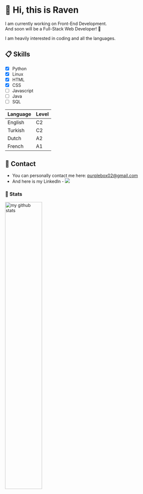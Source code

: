# 👋 Hi, this is Raven

I am currently working on Front-End Development. <br>
And soon will be a Full-Stack Web Developer! 🎨

I am heavily interested in coding and all the languages.

## 📋 Skills
- [x] Python
- [X] Linux
- [X] HTML
- [X] CSS
- [ ] Javascript
- [ ] Java
- [ ] SQL

| Language | Level |
| ----------- | ----------- |
| English | C2 |
| Turkish | C2 |
| Dutch   | A2 |
| French  | A1 |

## 💬 Contact
- You can personally contact me here: purplebox02@gmail.com
- And here is my LinkedIn - [![](https://img.shields.io/badge/linkedin-%230077B5.svg?&style=for-the-badge&logo=linkedin&logoColor=white)](https://www.linkedin.com/in/ravenisaac)

### 📑 Stats
<img src="https://github-readme-stats.vercel.app/api?username=Raven-Isaac-Finch&theme=chartreuse-dark&show_icons=true" alt="my github stats" width="49%"/>&nbsp;
